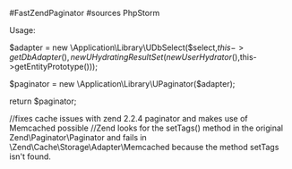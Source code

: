#FastZendPaginator
#sources PhpStorm

Usage:

$adapter = new \Application\Library\UDbSelect($select,$this->getDbAdapter(),new UHydratingResultSet(new UserHydrator(),$this->getEntityPrototype()));

$paginator = new \Application\Library\UPaginator($adapter);

return $paginator;


//fixes cache issues with zend 2.2.4 paginator and makes use of Memcached possible
//Zend looks for the setTags() method in the original Zend\Paginator\Paginator and fails in \Zend\Cache\Storage\Adapter\Memcached 
because the method setTags isn't found.

